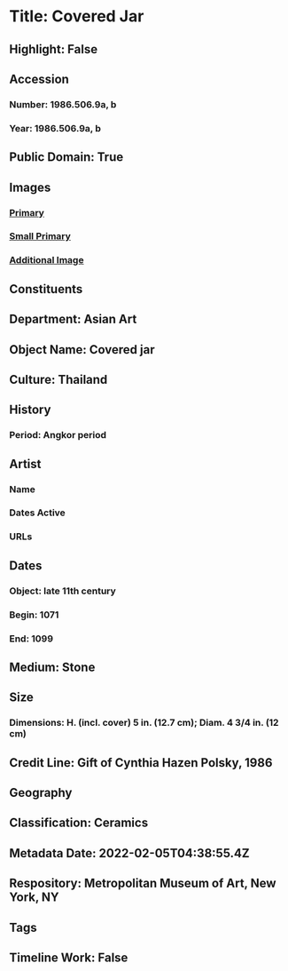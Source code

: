 # Title: Covered Jar
## Highlight: False
## Accession
### Number: 1986.506.9a, b
### Year: 1986.506.9a, b
## Public Domain: True
## Images
### [Primary](https://images.metmuseum.org/CRDImages/as/original/1986_506_9_264829.jpg)
### [Small Primary](https://images.metmuseum.org/CRDImages/as/web-large/1986_506_9_264829.jpg)
### [Additional Image](https://images.metmuseum.org/CRDImages/as/original/264827_1986.506.1-10.jpg)
## Constituents
## Department: Asian Art
## Object Name: Covered jar
## Culture: Thailand
## History
### Period: Angkor period
## Artist
### Name
### Dates Active
### URLs
## Dates
### Object: late 11th century
### Begin: 1071
### End: 1099
## Medium: Stone
## Size
### Dimensions: H. (incl. cover) 5 in. (12.7 cm); Diam. 4 3/4 in. (12 cm)
## Credit Line: Gift of Cynthia Hazen Polsky, 1986
## Geography
## Classification: Ceramics
## Metadata Date: 2022-02-05T04:38:55.4Z
## Respository: Metropolitan Museum of Art, New York, NY
## Tags
## Timeline Work: False